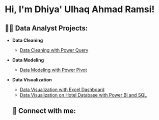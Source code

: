 <h1>Hi, I'm Dhiya' Ulhaq Ahmad Ramsi! <br/>

<h2>👨‍💻 Data Analyst Projects:</h2>

- <b>Data Cleaning</b>
  - [Data Cleaning with Power Query](https://github.com/ramsi123/Data-Cleaning-with-Power-Query)
  
- <b>Data Modeling</b>
  - [Data Modeling with Power Pivot](https://github.com/ramsi123/Data-Modeling-with-Power-Pivot)

- <b>Data Visualization</b>
  - [Data Visualization with Excel Dashboard](https://github.com/ramsi123/Data-Visualization-with-Excel-Dashboard)
  - [Data Visualization on Hotel Database with Power BI and SQL](https://github.com/ramsi123/Data-Visualization-on-Hotel-Revenue)

  <h2> 🤳 Connect with me:</h2>

[^1]: [<img align="left" alt="JoshMadakor | Twitter" width="22px" src="https://cdn.jsdelivr.net/npm/simple-icons@v3/icons/twitter.svg" />][twitter]
[^1]: [<img align="left" alt="JoshMadakor | LinkedIn" width="22px" src="https://cdn.jsdelivr.net/npm/simple-icons@v3/icons/linkedin.svg" />][linkedin]
[^1]: [<img align="left" alt="JoshMadakor | Instagram" width="22px" src="https://cdn.jsdelivr.net/npm/simple-icons@v3/icons/instagram.svg" />][instagram]

[twitter]: https://twitter.com/joshmadakor
[youtube]: https://www.youtube.com/c/joshmadakor
[instagram]: https://www.instagram.com/joshmadakor/
[linkedin]: https://linkedin.com/in/joshmadakor

<!--
**joshmadakor1/joshmadakor1** is a ✨ _special_ ✨ repository because its `README.md` (this file) appears on your GitHub profile.

Here are some ideas to get you started:

- 🔭 I’m currently working on ...
- 🌱 I’m currently learning ...
- 👯 I’m looking to collaborate on ...
- 🤔 I’m looking for help with ...
- 💬 Ask me about ...
- 📫 How to reach me: ...
- 😄 Pronouns: ...
- ⚡ Fun fact: ...
-->
